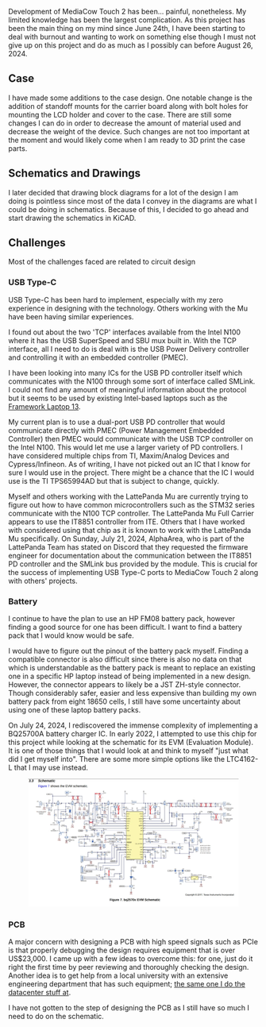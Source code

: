 Development of MediaCow Touch 2 has been... painful, nonetheless. My limited knowledge has been the largest complication. As this project has been the main thing on my mind since June 24th, I have been starting to deal with burnout and wanting to work on something else though I must not give up on this project and do as much as I possibly can before August 26, 2024. 

## Case
I have made some additions to the case design. One notable change is the addition of standoff mounts for the carrier board along with bolt holes for mounting the LCD holder and cover to the case. There are still some changes I can do in order to decrease the amount of material used and decrease the weight of the device. Such changes are not too important at the moment and would likely come when I am ready to 3D print the case parts.

## Schematics and Drawings
I later decided that drawing block diagrams for a lot of the design I am doing is pointless since most of the data I convey in the diagrams are what I could be doing in schematics. Because of this, I decided to go ahead and start drawing the schematics in KiCAD. 

## Challenges
Most of the challenges faced are related to circuit design

### USB Type-C
USB Type-C has been hard to implement, especially with my zero experience in designing with the technology. Others working with the Mu have been having similar experiences.

I found out about the two 'TCP' interfaces available from the Intel N100 where it has the USB SuperSpeed and SBU mux built in. With the TCP interface, all I need to do is deal with is the USB Power Delivery controller and controlling it with an embedded controller (PMEC). 

I have been looking into many ICs for the USB PD controller itself which communicates with the N100 through some sort of interface called SMLink. I could not find any amount of meaningful information about the protocol but it seems to be used by existing Intel-based laptops such as the [Framework Laptop 13](https://github.com/FrameworkComputer/Framework-Laptop-13/blob/main/Mainboard/Mainboard_Interfaces_Schematic_12th_Gen.pdf). 

My current plan is to use a dual-port USB PD controller that would communicate directly with PMEC (Power Management Embedded Controller) then PMEC would communicate with the USB TCP controller on the Intel N100. This would let me use a larger variety of PD controllers. I have considered multiple chips from TI, Maxim/Analog Devices and Cypress/Infineon. As of writing, I have not picked out an IC that I know for sure I would use in the project. There might be a chance that the IC I would use is the TI TPS65994AD but that is subject to change, quickly.

Myself and others working with the LattePanda Mu are currently trying to figure out how to have common microcontrollers such as the STM32 series communicate with the N100 TCP controller. The LattePanda Mu Full Carrier appears to use the IT8851 controller from ITE. Others that I have worked with considered using that chip as it is known to work with the LattePanda Mu specifically. On Sunday, July 21, 2024, AlphaArea, who is part of the LattePanda Team has stated on Discord that they requested the firmware engineer for documentation about the communication between the IT8851 PD controller and the SMLink bus provided by the module. This is crucial for the success of implementing USB Type-C ports to MediaCow Touch 2 along with others' projects.

### Battery
I continue to have the plan to use an HP FM08 battery pack, however finding a good source for one has been difficult. I want to find a battery pack that I would know would be safe. 

I would have to figure out the pinout of the battery pack myself. Finding a compatible connector is also difficult since there is also no data on that which is understandable as the battery pack is meant to replace an existing one in a specific HP laptop instead of being implemented in a new design. However, the connector appears to likely be a JST ZH-style connector. Though considerably safer, easier and less expensive than building my own battery pack from eight 18650 cells, I still have some uncertainty about using one of these laptop battery packs.

On July 24, 2024, I rediscovered the immense complexity of implementing a BQ25700A battery charger IC. In early 2022, I attempted to use this chip for this project while looking at the schematic for its EVM (Evaluation Module). It is one of those things that I would look at and think to myself "just what did I get myself into". There are some more simple options like the LTC4162-L that I may use instead.

<figure>
    <img src="/static/blog/mct2_p2/bq25700a_evm.webp">
</figure>

### PCB
A major concern with designing a PCB with high speed signals such as PCIe is that properly debugging the design requires equipment that is over US$23,000. I came up with a few ideas to overcome this: for one, just do it right the first time by peer reviewing and thoroughly checking the design. Another idea is to get help from a local university with an extensive engineering department that has such equipment; [the same one I do the datacenter stuff at](../wk08_2024/).

I have not gotten to the step of designing the PCB as I still have so much I need to do on the schematic.
